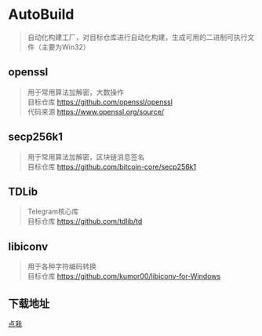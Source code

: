 # AutoBuild
> 自动化构建工厂，对目标仓库进行自动化构建，生成可用的二进制可执行文件（主要为Win32）  

## openssl 
> 用于常用算法加解密，大数操作  
> 目标仓库  https://github.com/openssl/openssl  
> 代码来源  https://www.openssl.org/source/  

## secp256k1
> 用于常用算法加解密，区块链消息签名  
> 目标仓库  https://github.com/bitcoin-core/secp256k1  

## TDLib
> Telegram核心库  
> 目标仓库  https://github.com/tdlib/td  

## libiconv
> 用于各种字符编码转换  
> 目标仓库  https://github.com/kumor00/libiconv-for-Windows  


## 下载地址
[点我](https://github.com/kumor00/AutoBuild/releases)